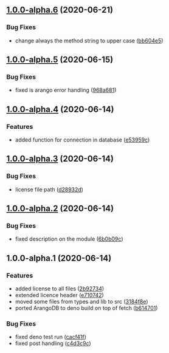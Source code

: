 ## [1.0.0-alpha.6](https://github.com/dmpjs/arangojs/compare/v1.0.0-alpha.5...v1.0.0-alpha.6) (2020-06-21)


### Bug Fixes

* change always the method string to upper case ([bb604e5](https://github.com/dmpjs/arangojs/commit/bb604e56328e0424d3314035b092f46037a544a8))

## [1.0.0-alpha.5](https://github.com/dmpjs/arangojs/compare/v1.0.0-alpha.4...v1.0.0-alpha.5) (2020-06-15)


### Bug Fixes

* fixed is arango error handling ([968a681](https://github.com/dmpjs/arangojs/commit/968a681d07784fddb8645607e64469858823be7d))

## [1.0.0-alpha.4](https://github.com/dmpjs/arangojs/compare/v1.0.0-alpha.3...v1.0.0-alpha.4) (2020-06-14)


### Features

* added function for connection in database ([e53959c](https://github.com/dmpjs/arangojs/commit/e53959cf83b1eff825f9454f8e27fedbbc808dee))

## [1.0.0-alpha.3](https://github.com/dmpjs/arangojs/compare/v1.0.0-alpha.2...v1.0.0-alpha.3) (2020-06-14)


### Bug Fixes

* license file path ([d28932d](https://github.com/dmpjs/arangojs/commit/d28932ddddc1b9ab8e5f8c5361d0851b007556ef))

## [1.0.0-alpha.2](https://github.com/dmpjs/arangojs/compare/v1.0.0-alpha.1...v1.0.0-alpha.2) (2020-06-14)


### Bug Fixes

* fixed description on the module ([6b0b09c](https://github.com/dmpjs/arangojs/commit/6b0b09c309d36e685e9cc178bba1accad35a4702))

## 1.0.0-alpha.1 (2020-06-14)


### Features

* added license to all files ([2b92734](https://github.com/dmpjs/arangojs/commit/2b927342d925eac7c34926038a6c624bc9992d06))
* extended licence header ([e710742](https://github.com/dmpjs/arangojs/commit/e7107429d63c5872d63693384553c42000b90bb0))
* moved some files from types and lib to src ([3184f8e](https://github.com/dmpjs/arangojs/commit/3184f8e3921d54b1dbb51fa3df02957e22a68f7f))
* ported ArangoDB to deno build on top of fetch ([b614701](https://github.com/dmpjs/arangojs/commit/b614701a3f1f45b8dd4465d5e8827688b8b4b26e))


### Bug Fixes

* fixed deno test run ([cacf41f](https://github.com/dmpjs/arangojs/commit/cacf41ff7fbbae8a1844eb2e13a5d55019726de3))
* fixed post handling ([c4d3c9c](https://github.com/dmpjs/arangojs/commit/c4d3c9c832da667691a67d0dea876d248d5d284e))
